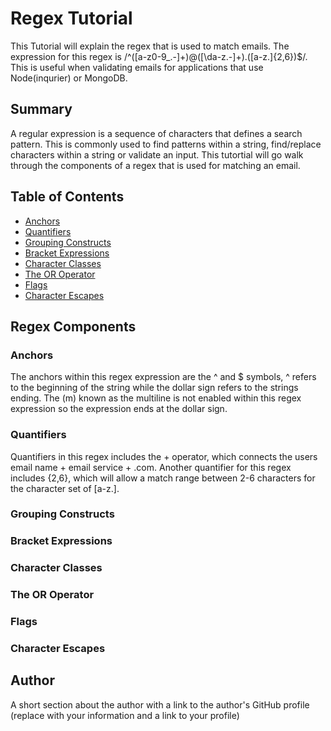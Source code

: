 # Regex Tutorial

This Tutorial will explain the regex that is used to match emails. The expression for this regex is  /^([a-z0-9_\.-]+)@([\da-z\.-]+)\.([a-z\.]{2,6})$/. This is useful when validating emails for applications that use Node(inqurier) or MongoDB.

## Summary

A regular expression is a sequence of characters that defines a search pattern. This is commonly used to find patterns within a string, find/replace characters within a string or validate an input. This tutortial will go walk through the components of a regex that is used for matching an email.

## Table of Contents

- [Anchors](#anchors)
- [Quantifiers](#quantifiers)
- [Grouping Constructs](#grouping-constructs)
- [Bracket Expressions](#bracket-expressions)
- [Character Classes](#character-classes)
- [The OR Operator](#the-or-operator)
- [Flags](#flags)
- [Character Escapes](#character-escapes)

## Regex Components

### Anchors

The anchors within this regex expression are the ^ and $ symbols, ^ refers to the beginning of the string while the dollar sign refers to the strings ending. The (m) known as the multiline is not enabled within this regex expression so the expression ends at the dollar sign.

### Quantifiers

Quantifiers in this regex includes the + operator, which connects the users email name + email service + .com. Another quantifier for this regex includes {2,6}, which will allow a match range between 2-6 characters for the character set of [a-z\.].

### Grouping Constructs

### Bracket Expressions

### Character Classes

### The OR Operator

### Flags

### Character Escapes

## Author

A short section about the author with a link to the author's GitHub profile (replace with your information and a link to your profile)
